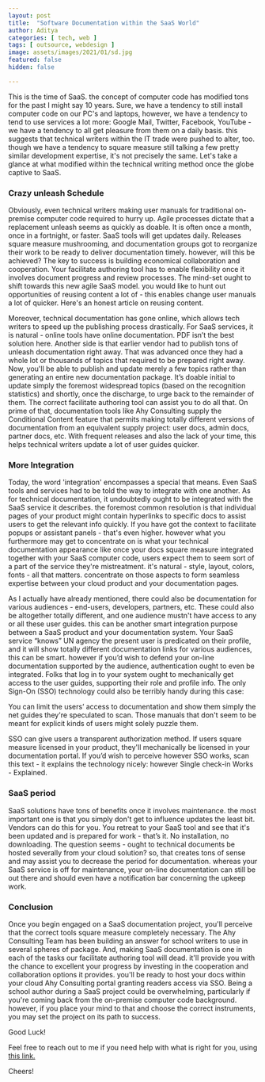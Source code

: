 ```yaml
---
layout: post
title:  "Software Documentation within the SaaS World"
author: Aditya
categories: [ tech, web ]
tags: [ outsource, webdesign ]
image: assets/images/2021/01/sd.jpg
featured: false
hidden: false

---
```


This is the time of SaaS. the concept of computer code has modified tons for the past I might say 10 years. Sure, we have a tendency to still install computer code on our PC's and laptops, however, we have a tendency to tend to use services a lot more: Google Mail, Twitter, Facebook, YouTube - we have a tendency to all get pleasure from them on a daily basis. this suggests that technical writers within the IT trade were pushed to alter, too. though we have a tendency to square measure still talking a few pretty similar development expertise, it's not precisely the same. Let's take a glance at what modified within the technical writing method once the globe captive to SaaS.

### Crazy unleash Schedule

Obviously, even technical writers making user manuals for traditional on-premise computer code required to hurry up. Agile processes dictate that a replacement unleash seems as quickly as doable. It is often once a month, once in a fortnight, or faster. SaaS tools will get updates daily. Releases square measure mushrooming, and documentation groups got to reorganize their work to be ready to deliver documentation timely. however, will this be achieved? The key to success is building economical collaboration and cooperation. Your facilitate authoring tool has to enable flexibility once it involves document progress and review processes. The mind-set ought to shift towards this new agile SaaS model. you would like to hunt out opportunities of reusing content a lot of - this enables change user manuals a lot of quicker. Here's an honest article on reusing content.

Moreover, technical documentation has gone online, which allows tech writers to speed up the publishing process drastically. For SaaS services, it is natural - online tools have online documentation. PDF isn’t the best solution here. Another side is that earlier vendor had to publish tons of unleash documentation right away. That was advanced once they had a whole lot or thousands of topics that required to be prepared right away. Now, you'll be able to publish and update merely a few topics rather than generating an entire new documentation package. It’s doable initial to update simply the foremost widespread topics (based on the recognition statistics) and shortly, once the discharge, to urge back to the remainder of them. The correct facilitate authoring tool can assist you to do all that. On prime of that, documentation tools like Ahy Consulting supply the Conditional Content feature that permits making totally different versions of documentation from an equivalent supply project: user docs, admin docs, partner docs, etc. With frequent releases and also the lack of your time, this helps technical writers update a lot of user guides quicker.

### More Integration
Today, the word 'integration' encompasses a special that means. Even SaaS tools and services had to be told the way to integrate with one another. As for technical documentation, it undoubtedly ought to be integrated with the SaaS service it describes. the foremost common resolution is that individual pages of your product might contain hyperlinks to specific docs to assist users to get the relevant info quickly. If you have got the context to facilitate popups or assistant panels - that's even higher. however what you furthermore may get to concentrate on is what your technical documentation appearance like once your docs square measure integrated together with your SaaS computer code, users expect them to seem sort of a part of the service they're mistreatment. it's natural - style, layout, colors, fonts - all that matters. concentrate on those aspects to form seamless expertise between your cloud product and your documentation pages.

As I actually have already mentioned, there could also be documentation for various audiences - end-users, developers, partners, etc. These could also be altogether totally different, and one audience mustn't have access to any or all these user guides. this can be another smart integration purpose between a SaaS product and your documentation system. Your SaaS service “knows” UN agency the present user is predicated on their profile, and it will show totally different documentation links for various audiences, this can be smart. however if you’d wish to defend your on-line documentation supported by the audience, authentication ought to even be integrated. Folks that log in to your system ought to mechanically get access to the user guides, supporting their role and profile info. The only Sign-On (SSO) technology could also be terribly handy during this case:

You can limit the users’ access to documentation and show them simply the net guides they're speculated to scan. Those manuals that don't seem to be meant for explicit kinds of users might solely puzzle them.

SSO can give users a transparent authorization method. If users square measure licensed in your product, they'll mechanically be licensed in your documentation portal.
If you’d wish to perceive however SSO works, scan this text - it explains the technology nicely: however Single check-in Works - Explained.

### SaaS period

SaaS solutions have tons of benefits once it involves maintenance. the most important one is that you simply don't get to influence updates the least bit. Vendors can do this for you. You retreat to your SaaS tool and see that it's been updated and is prepared for work - that’s it. No installation, no downloading. The question seems - ought to technical documents be hosted severally from your cloud solution? so, that creates tons of sense and may assist you to decrease the period for documentation. whereas your SaaS service is off for maintenance, your on-line documentation can still be out there and should even have a notification bar concerning the upkeep work.

### Conclusion

Once you begin engaged on a SaaS documentation project, you'll perceive that the correct tools square measure completely necessary. The Ahy Consulting Team has been building an answer for school writers to use in several spheres of package. And, making SaaS documentation is one in each of the tasks our facilitate authoring tool will dead. it'll provide you with the chance to excellent your progress by investing in the cooperation and collaboration options it provides. you'll be ready to host your docs within your cloud Ahy Consulting portal granting readers access via SSO. Being a school author during a SaaS project could be overwhelming, particularly if you're coming back from the on-premise computer code background. however, if you place your mind to that and choose the correct instruments, you may set the project on its path to success.

Good Luck!

Feel free to reach out to me if you need help with what is right for you, using <a href="https://www.calendly.com/ahyconsulting/book" target="\_blank">this link.</a>

Cheers!
